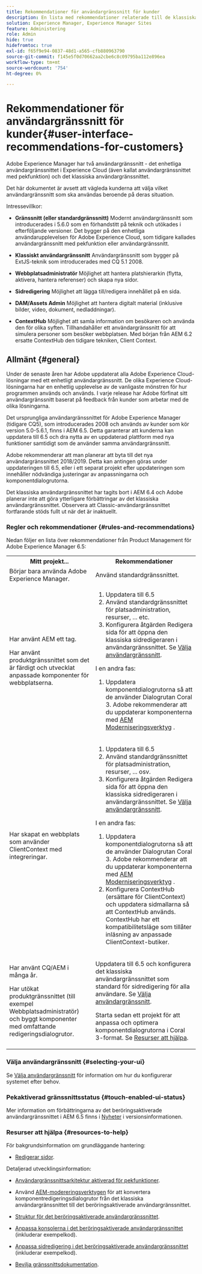 ```yaml
---
title: Rekommendationer för användargränssnitt för kunder
description: En lista med rekommendationer relaterade till de klassiska och pekoptimerade användargränssnitten.
solution: Experience Manager, Experience Manager Sites
feature: Administering
role: Admin
hide: true
hidefromtoc: true
exl-id: f65f9e94-0837-48d1-a565-cfb880963790
source-git-commit: f145e5f0d70662aa2cbe6c8c09795ba112e896ea
workflow-type: tm+mt
source-wordcount: '754'
ht-degree: 0%

---
```


# Rekommendationer för användargränssnitt för kunder{#user-interface-recommendations-for-customers}

Adobe Experience Manager har två användargränssnitt - det enhetliga användargränssnittet i Experience Cloud (även kallat användargränssnittet med pekfunktion) och det klassiska användargränssnittet.

Det här dokumentet är avsett att vägleda kunderna att välja vilket användargränssnitt som ska användas beroende på deras situation.

Intressevillkor:

* **Gränssnitt (eller standardgränssnitt)**
Modernt användargränssnitt som introducerades i 5.6.0 som en förhandstitt på teknik och utökades i efterföljande versioner. Det bygger på den enhetliga användarupplevelsen för Adobe Experience Cloud, som tidigare kallades användargränssnitt med pekfunktion eller användargränssnitt.

* **Klassiskt användargränssnitt**
Användargränssnitt som bygger på ExtJS-teknik som introducerades med CQ 5.1 2008.

* **Webbplatsadministratör**
Möjlighet att hantera platshierarkin (flytta, aktivera, hantera referenser) och skapa nya sidor.

* **Sidredigering**
Möjlighet att lägga till/redigera innehållet på en sida.

* **DAM/Assets Admin**
Möjlighet att hantera digitalt material (inklusive bilder, video, dokument, nedladdningar).

* **ContextHub**
Möjlighet att samla information om besökaren och använda den för olika syften. Tillhandahåller ett användargränssnitt för att simulera personer som besöker webbplatsen. Med början från AEM 6.2 ersatte ContextHub den tidigare tekniken, Client Context.

## Allmänt {#general}

Under de senaste åren har Adobe uppdaterat alla Adobe Experience Cloud-lösningar med ett enhetligt användargränssnitt. De olika Experience Cloud-lösningarna har en enhetlig upplevelse av de vanligaste mönstren för hur programmen används och används. I varje release har Adobe förfinat sitt användargränssnitt baserat på feedback från kunder som arbetar med de olika lösningarna.

Det ursprungliga användargränssnittet för Adobe Experience Manager (tidigare CQ5), som introducerades 2008 och används av kunder som kör version 5.0-5.6.1, finns i AEM 6.5. Detta garanterar att kunderna kan uppdatera till 6.5 och dra nytta av en uppdaterad plattform med nya funktioner samtidigt som de använder samma användargränssnitt.

Adobe rekommenderar att man planerar att byta till det nya användargränssnittet 2018/2019. Detta kan antingen göras under uppdateringen till 6.5, eller i ett separat projekt efter uppdateringen som innehåller nödvändiga justeringar av anpassningarna och komponentdialogrutorna.

Det klassiska användargränssnittet har tagits bort i AEM 6.4 och Adobe planerar inte att göra ytterligare förbättringar av det klassiska användargränssnittet. Observera att Classic-användargränssnittet fortfarande stöds fullt ut när det är inaktuellt.

### Regler och rekommendationer {#rules-and-recommendations}

Nedan följer en lista över rekommendationer från Product Management för Adobe Experience Manager 6.5:

<table>
 <tbody>
  <tr>
   <th>Mitt projekt...</th>
   <th>Rekommendationer</th>
  </tr>
  <tr>
   <td>Börjar bara använda Adobe Experience Manager.</td>
   <td>Använd standardgränssnittet.</td>
  </tr>
  <tr>
   <td><p>Har använt AEM ett tag.</p> <p>Har använt produktgränssnittet som det är färdigt och utvecklat anpassade komponenter för webbplatserna.<br /> </p> </td>
   <td>
    <ol>
     <li>Uppdatera till 6.5</li>
     <li>Använd standardgränssnittet för platsadministration, resurser, ... etc.<br /> </li>
     <li>Konfigurera åtgärden Redigera sida för att öppna den klassiska sidredigeraren i användargränssnittet. Se <a href="#selecting-your-ui">Välja användargränssnitt</a>.</li>
    </ol> <p>I en andra fas:</p>
    <ol>
     <li>Uppdatera komponentdialogrutorna så att de använder Dialogrutan Coral 3. Adobe rekommenderar att du uppdaterar komponenterna med <a href="/help/sites-developing/modernization-tools.md">AEM Moderniseringsverktyg</a> .</li>
    </ol> </td>
  </tr>
  <tr>
   <td>Har skapat en webbplats som använder ClientContext med integreringar.<br /> </td>
   <td>
    <ol>
     <li>Uppdatera till 6.5</li>
     <li>Använd standardgränssnittet för platsadministration, resurser, ... osv.</li>
     <li>Konfigurera åtgärden Redigera sida för att öppna den klassiska sidredigeraren i användargränssnittet. Se <a href="#selecting-your-ui">Välja användargränssnitt</a>.</li>
    </ol> <p>I en andra fas:</p>
    <ol>
     <li>Uppdatera komponentdialogrutorna så att de använder Dialogrutan Coral 3. Adobe rekommenderar att du uppdaterar komponenterna med <a href="/help/sites-developing/modernization-tools.md">AEM Moderniseringsverktyg</a> .</li>
     <li>Konfigurera ContextHub (ersättare för ClientContext) och uppdatera sidmallarna så att ContextHub används. ContextHub har ett kompatibilitetsläge som tillåter inläsning av anpassade ClientContext-butiker.</li>
    </ol> </td>
  </tr>
  <tr>
   <td><p>Har använt CQ/AEM i många år.</p> <p>Har utökat produktgränssnittet (till exempel Webbplatsadministratör) och byggt komponenter med omfattande redigeringsdialogrutor.</p> </td>
   <td><p>Uppdatera till 6.5 och konfigurera det klassiska användargränssnittet som standard för sidredigering för alla användare. Se <a href="#selecting-your-ui">Välja användargränssnitt</a>.</p> <p>Starta sedan ett projekt för att anpassa och optimera komponentdialogrutorna i Coral 3-format. Se <a href="#resources-to-help">Resurser att hjälpa</a>.<br /> </p> </td>
  </tr>
 </tbody>
</table>

### Välja användargränssnitt {#selecting-your-ui}

Se [Välja användargränssnitt](/help/sites-authoring/select-ui.md) för information om hur du konfigurerar systemet efter behov.

### Pekaktiverad gränssnittsstatus {#touch-enabled-ui-status}

Mer information om förbättringarna av det beröringsaktiverade användargränssnittet i AEM 6.5 finns i [Nyheter](/help/release-notes/release-notes.md#what-s-new) i versionsinformationen.


### Resurser att hjälpa {#resources-to-help}

För bakgrundsinformation om grundläggande hantering:

* [Redigerar sidor](/help/sites-authoring/page-authoring.md).

Detaljerad utvecklingsinformation:

* [Användargränssnittsarkitektur aktiverad för pekfunktioner](/help/sites-developing/touch-ui-concepts.md).
* Använd [AEM-modereringsverktygen](/help/sites-developing/modernization-tools.md) för att konvertera komponentredigeringsdialogrutor från det klassiska användargränssnittet till det beröringsaktiverade användargränssnittet.

* [Struktur för det beröringsaktiverade användargränssnittet](/help/sites-developing/touch-ui-structure.md).

* [Anpassa konsolerna i det beröringsaktiverade användargränssnittet](/help/sites-developing/customizing-consoles-touch.md) (inkluderar exempelkod).

* [Anpassa sidredigering i det beröringsaktiverade användargränssnittet](/help/sites-developing/customizing-page-authoring-touch.md) (inkluderar exempelkod).

* [Bevilja gränssnittsdokumentation](https://developer.adobe.com/experience-manager/reference-materials/6-5/granite-ui/api/jcr_root/libs/granite/ui/index.html).
